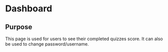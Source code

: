 # Dashboard

## Purpose
This page is used for users to see their completed quizzes score. It can also be used to change password/username.  